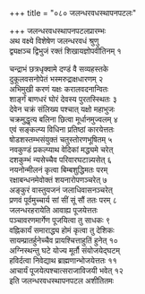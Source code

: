 +++
title = "०८० जलन्धरवधस्थापनपटलः"

+++
जलन्धरवधस्थापनपटलप्रारम्भः    
अथ वक्ष्ये विशेषेण जलन्धरवधं श्रुणु  
द्व्यक्षञ्च द्विभुजं रक्तं शिखायज्ञोपवीतिनम् १  

चन्द्राभं छत्रधृक्वामे दण्डं वै सव्यहस्तके  
दुकूलवसनोपेतं भस्मरुद्राक्षधारणम् २  
अभिमुखी करणं यक्षः करालवदनान्वितः  
शार्ङ्गं बाणधरं घोरं देवस्य पुरतस्स्थितः ३  
देवेन चक्रं संलिख्य पश्चात् यक्षो महाभुजः  
चक्रमुद्धृत्य बलिना छित्वा मूर्धानमुज्वलम् ४  
एवं सङ्कल्प्य विधिना प्रतिष्ठां कारयेत्ततः  
षोडशस्तम्भसंयुक्तं चतुस्तोरणभूषितम् ५  
नवकुण्डं प्रकल्प्याथ वेदिकां मद्ध्यमे चरेत्  
दशकुम्भं न्यसेच्चैव परिवारघटान्न्यसेत् ६  
नयनोन्मीलनं कृत्वा बिम्बशुद्धिमतः परम्  
रक्षाबन्धनमेवोक्तं शयनारोपणञ्चरेत् ७  
अङ्कुरं वास्तुयजनं जलाधिवासनञ्चरेत्  
प्रणवं पूर्वमुच्चार्य सां सीं सूं सौं ततः परम् ८  
जलन्धरहरायेति आवाह्य पूजयेत्ततः  
पञ्चावरणमार्गेण पूजयित्वा तु साधकः ९  
वह्निकार्यं समाराद्ध्य होमं कृत्वा तु देशिकः  
सायम्प्रातर्हुनेच्चैव प्रायश्चित्ताहुतिं हुनेत् १०  
अग्निस्थन्तु घटे योज्य मूर्तौ संयोजयेद्घटम्  
हविर्दत्वा निवेद्याथ ब्राह्मणान्भोजयेत्ततः ११  
आचार्यं पूजयेत्पश्चात्सराजाविजयी भवेत् १२  
इति जलन्धरवधस्थापनपटल अशीतितमः  
